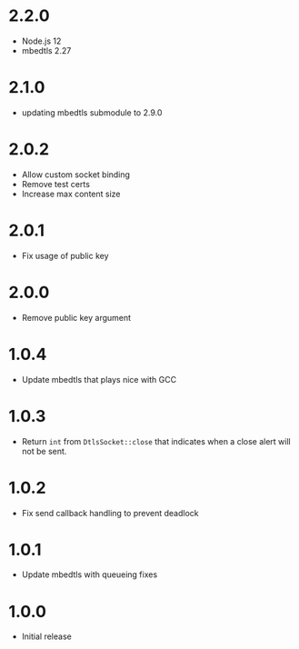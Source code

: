 # 2.2.0
* Node.js 12
* mbedtls 2.27

# 2.1.0

* updating mbedtls submodule to 2.9.0

# 2.0.2

* Allow custom socket binding
* Remove test certs
* Increase max content size

# 2.0.1

* Fix usage of public key

# 2.0.0

* Remove public key argument

# 1.0.4

* Update mbedtls that plays nice with GCC

# 1.0.3

* Return `int` from `DtlsSocket::close` that indicates when a close alert will not be sent.

# 1.0.2

* Fix send callback handling to prevent deadlock

# 1.0.1

* Update mbedtls with queueing fixes

# 1.0.0

* Initial release
